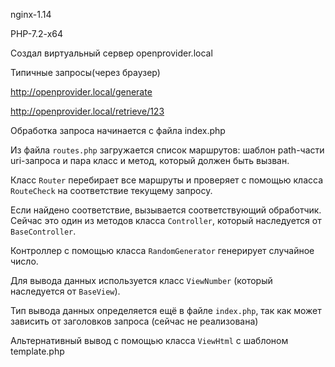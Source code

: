 nginx-1.14

PHP-7.2-x64

Создал виртуальный сервер openprovider.local

Типичные запросы(через браузер)

http://openprovider.local/generate

http://openprovider.local/retrieve/123

Обработка запроса начинается с файла index.php

Из файла `routes.php` загружается список маршрутов: шаблон path-части uri-запроса и пара класс и метод, который должен быть вызван. 

Класс `Router` перебирает все маршруты и проверяет с помощью класса `RouteCheck` на соответствие текущему запросу. 

Если найдено соответствие, вызывается соответствующий обработчик. Сейчас это один из методов класса `Controller`, который наследуется от `BaseController`.

Контроллер с помощью класса `RandomGenerator` генерирует случайное число.

Для вывода данных используется класс `ViewNumber` (который наследуется от `BaseView`).
  
Тип вывода данных определяется ещё в файле `index.php`, так как может зависить от заголовков запроса (сейчас не реализована)
	
Альтернативный вывод с помощью класса `ViewHtml` с шаблоном template.php 

